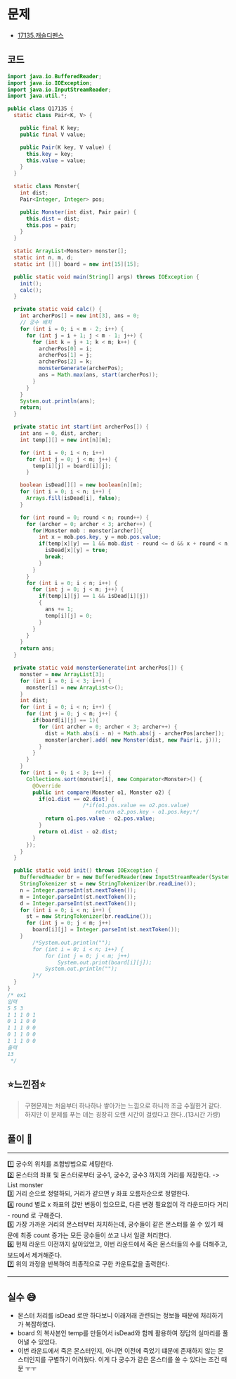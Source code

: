# 문제
- [17135.캐슬디펜스](https://www.acmicpc.net/problem/17135)

## 코드
```java
import java.io.BufferedReader;
import java.io.IOException;
import java.io.InputStreamReader;
import java.util.*;

public class Q17135 {
  static class Pair<K, V> {

    public final K key;
    public final V value;

    public Pair(K key, V value) {
      this.key = key;
      this.value = value;
    }
  }

  static class Monster{
    int dist;
    Pair<Integer, Integer> pos;

    public Monster(int dist, Pair pair) {
      this.dist = dist;
      this.pos = pair;
    }
  }

  static ArrayList<Monster> monster[];
  static int n, m, d;
  static int [][] board = new int[15][15];

  public static void main(String[] args) throws IOException {
    init();
    calc();
  }

  private static void calc() {
    int archerPos[] = new int[3], ans = 0;
    // 궁수 배치
    for (int i = 0; i < m - 2; i++) {
      for (int j = i + 1; j < m - 1; j++) {
        for (int k = j + 1; k < m; k++) {
          archerPos[0] = i;
          archerPos[1] = j;
          archerPos[2] = k;
          monsterGenerate(archerPos);
          ans = Math.max(ans, start(archerPos));
        }
      }
    }
    System.out.println(ans);
    return;
  }

  private static int start(int archerPos[]) {
    int ans = 0, dist, archer;
    int temp[][] = new int[n][m];

    for (int i = 0; i < n; i++)
      for (int j = 0; j < m; j++) {
        temp[i][j] = board[i][j];
      }

    boolean isDead[][] = new boolean[n][m];
    for (int i = 0; i < n; i++) {
      Arrays.fill(isDead[i], false);
    }

    for (int round = 0; round < n; round++) {
      for (archer = 0; archer < 3; archer++) {
        for(Monster mob : monster[archer]){
          int x = mob.pos.key, y = mob.pos.value;
          if(temp[x][y] == 1 && mob.dist - round <= d && x + round < n){
            isDead[x][y] = true;
            break;
          }
        }
      }
      for (int i = 0; i < n; i++) {
        for (int j = 0; j < m; j++) {
          if(temp[i][j] == 1 && isDead[i][j])
          {
            ans += 1;
            temp[i][j] = 0;
          }
        }
      }
    }
    return ans;
  }

  private static void monsterGenerate(int archerPos[]) {
    monster = new ArrayList[3];
    for (int i = 0; i < 3; i++) {
      monster[i] = new ArrayList<>();
    }
    int dist;
    for (int i = 0; i < n; i++) {
      for (int j = 0; j < m; j++) {
        if(board[i][j] == 1){
          for (int archer = 0; archer < 3; archer++) {
            dist = Math.abs(i - n) + Math.abs(j - archerPos[archer]);
            monster[archer].add( new Monster(dist, new Pair(i, j)));
          }
        }
      }
    }
    for (int i = 0; i < 3; i++) {
      Collections.sort(monster[i], new Comparator<Monster>() {
        @Override
        public int compare(Monster o1, Monster o2) {
          if(o1.dist == o2.dist) {
                        /*if(o1.pos.value == o2.pos.value)
                            return o2.pos.key - o1.pos.key;*/
            return o1.pos.value - o2.pos.value;
          }
          return o1.dist - o2.dist;
        }
      });
    }
  }

  public static void init() throws IOException {
    BufferedReader br = new BufferedReader(new InputStreamReader(System.in));
    StringTokenizer st = new StringTokenizer(br.readLine());
    n = Integer.parseInt(st.nextToken());
    m = Integer.parseInt(st.nextToken());
    d = Integer.parseInt(st.nextToken());
    for (int i = 0; i < n; i++) {
      st = new StringTokenizer(br.readLine());
      for (int j = 0; j < m; j++)
        board[i][j] = Integer.parseInt(st.nextToken());
    }
        /*System.out.println("");
        for (int i = 0; i < n; i++) {
            for (int j = 0; j < m; j++)
                System.out.print(board[i][j]);
            System.out.println("");
        }*/
  }
}
/* ex1
입력
5 5 3
1 1 1 0 1
0 1 1 0 0
1 1 1 0 0
0 1 1 0 0
1 1 1 0 0
출력
13
 */
```


## ⭐️느낀점⭐️
> 구현문제는 처음부터 하나하나 쌓아가는 느낌으로 하니까 조금 수월한거 같다. 하지만 이 문제를 푸는 데는 굉장히 오랜 시간이 걸렸다고 한다..(13시간 가량)

## 풀이 📣
<hr/>
1️⃣ 궁수의 위치를 조합방법으로 세팅한다. <br/>
2️⃣ 몬스터의 좌표 및 몬스터로부터 궁수1, 궁수2, 궁수3 까지의 거리를 저장한다. -> List<Monster> </Monster>monster<br/>
3️⃣ 거리 순으로 정렬하되, 거리가 같으면 y 좌표 오름차순으로 정렬한다. <br/>
4️⃣ round 별로 x 좌표의 값만 변동이 있으므로, 다른 변경 필요없이 각 라운드마다 거리 - round 로 구해준다. <br/>
5️⃣ 가장 가까운 거리의 몬스터부터 처치하는데, 궁수들이 같은 몬스터를 쏠 수 있기 때문에 최종 count 증가는 모든 궁수들이 쏘고 나서 일괄 처리한다. <br/>
6️⃣ 현재 라운드 이전까지 살아있었고, 이번 라운드에서 죽은 몬스터들의 수를 더해주고, 보드에서 제거해준다. <br/>
7️⃣ 위의 과정을 반복하여 최종적으로 구한 카운트값을 출력한다.
<hr/>

## 실수 😅
- 몬스터 처리를 isDead 로만 하다보니 이래저래 관련되는 정보들 때문에 처리하기가 복잡하였다.
- board 의 복사본인 temp를 만들어서 isDead와 함께 활용하여 정답의 실마리를 풀어낼 수 있었다.
- 이번 라운드에서 죽은 몬스터인지, 아니면 이전에 죽었기 떄문에 존재하지 않는 몬스터인지를 구별하기 어려웠다. 이게 다 궁수가 같은 몬스터를 쏠 수 있다는 조건 때문 ㅜㅜ
